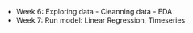 -  Week 6: Exploring data - Cleanning data - EDA
-  Week 7: Run model: Linear Regression, Timeseries
